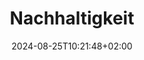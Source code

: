 ---
date: '2024-08-25T10:21:48+02:00' # date in which the content is created - defaults to "today"
title: 'Nachhaltigkeit'
draft: false # set to "true" if you want to hide the content 

#link: "https://siegristlk.github.io/meine-website/de/#client-and-work-section/UDSustainable" # optional URL to link the logo to

params:
    logo: 
        src: "images/clients/figma.png"
        scale: 0.2
## The content is not used (yet). If you have ideas on how to use it, 
## you can suggest it at https://github.com/zetxek/adritian-free-hugo-theme/discussions 
---